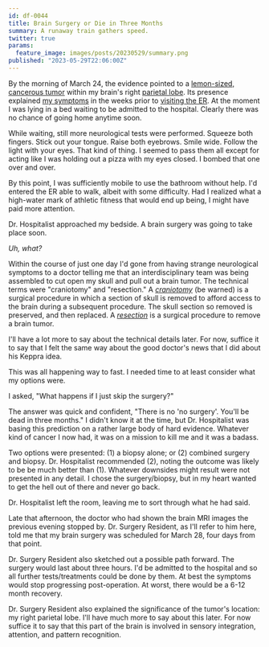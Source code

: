 ```yaml
---
id: df-0044
title: Brain Surgery or Die in Three Months
summary: A runaway train gathers speed.
twitter: true
params:
  feature_image: images/posts/20230529/summary.png
published: "2023-05-29T22:06:00Z"
---
```


By the morning of March 24, the evidence pointed to a [lemon-sized, cancerous tumor](/articles/2023/05/27/the-scary-stuff/) within my brain's right [parietal lobe](https://en.wikipedia.org/wiki/Parietal_lobe). Its presence explained [my symptoms](/articles/2023/05/18/everyone-has-a-plan/) in the weeks prior to [visiting the ER](/articles/2023/05/20/er/). At the moment I was lying in a bed waiting to be admitted to the hospital. Clearly there was no chance of going home anytime soon.

While waiting, still more neurological tests were performed. Squeeze both fingers. Stick out your tongue. Raise both eyebrows. Smile wide. Follow the light with your eyes. That kind of thing. I seemed to pass them all except for acting like I was holding out a pizza with my eyes closed. I bombed that one over and over.

By this point, I was sufficiently mobile to use the bathroom without help. I'd entered the ER able to walk, albeit with some difficulty. Had I realized what a high-water mark of athletic fitness that would end up being, I might have paid more attention.

Dr. Hospitalist approached my bedside. A brain surgery was going to take place soon.

*Uh, what?*

Within the course of just one day I'd gone from having strange neurological symptoms to a doctor telling me that an interdisciplinary team was being assembled to cut open my skull and pull out a brain tumor. The technical terms were "craniotomy" and "resection." A [*craniotomy*](https://en.wikipedia.org/wiki/Craniotomy) (be warned) is a surgical procedure in which a section of skull is removed to afford access to the brain during a subsequent procedure. The skull section so removed is preserved, and then replaced. A [*resection*](https://en.wikipedia.org/wiki/Brain_tumor) is a surgical procedure to remove a brain tumor.

I'll have a lot more to say about the technical details later. For now, suffice it to say that I felt the same way about the good doctor's news that I did about his Keppra idea.

This was all happening way to fast. I needed time to at least consider what my options were.

I asked, "What happens if I just skip the surgery?"

The answer was quick and confident, "There is no 'no surgery'. You'll be dead in three months." I didn't know it at the time, but Dr. Hospitalist was basing this prediction on a rather large body of hard evidence. Whatever kind of cancer I now had, it was on a mission to kill me and it was a badass.

Two options were presented: (1) a biopsy alone; or (2) combined surgery and biopsy. Dr. Hospitalist recommended (2), noting the outcome was likely to be be much better than (1). Whatever downsides might result were not presented in any detail. I chose the surgery/biopsy, but in my heart wanted to get the hell out of there and never go back.

Dr. Hospitalist left the room, leaving me to sort through what he had said.

Late that afternoon, the doctor who had shown the brain MRI images the previous evening stopped by. Dr. Surgery Resident, as I'll refer to him here, told me that my brain surgery was scheduled for March 28, four days from that point.

Dr. Surgery Resident also sketched out a possible path forward. The surgery would last about three hours. I'd be admitted to the hospital and so all further tests/treatments could be done by them. At best the symptoms would stop progressing post-operation. At worst, there would be a 6-12 month recovery.

Dr. Surgery Resident also explained the significance of the tumor's location: my right parietal lobe. I'll have much more to say about this later. For now suffice it to say that this part of the brain is involved in sensory integration, attention, and pattern recognition.
